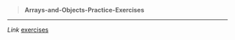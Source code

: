 > **Arrays-and-Objects-Practice-Exercises**
---
*Link* [exercises](https://github.com/payalkherajani/Array-Object)